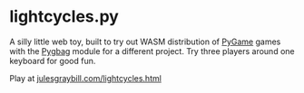 # lightcycles.py

A silly little web toy, built to try out WASM distribution of [PyGame](https://www.pygame.org/) games with the [Pygbag](https://pygame-web.github.io/) module for a different project. Try three players around one keyboard for good fun.

Play at [julesgraybill.com/lightcycles.html](https://julesgraybill.com/lightcycles.html)